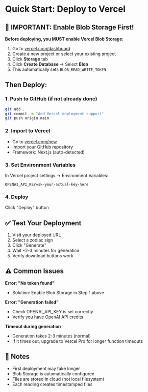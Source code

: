 # Quick Start: Deploy to Vercel

## 🚨 IMPORTANT: Enable Blob Storage First!

**Before deploying, you MUST enable Vercel Blob Storage:**

1. Go to [vercel.com/dashboard](https://vercel.com/dashboard)
2. Create a new project or select your existing project
3. Click **Storage** tab
4. Click **Create Database** → Select **Blob**
5. This automatically sets `BLOB_READ_WRITE_TOKEN`

## Then Deploy:

### 1. Push to GitHub (if not already done)
```bash
git add .
git commit -m "Add Vercel deployment support"
git push origin main
```

### 2. Import to Vercel
- Go to [vercel.com/new](https://vercel.com/new)
- Import your GitHub repository
- Framework: Next.js (auto-detected)

### 3. Set Environment Variables
In Vercel project settings → Environment Variables:
```
OPENAI_API_KEY=sk-your-actual-key-here
```

### 4. Deploy
Click "Deploy" button

## ✅ Test Your Deployment

1. Visit your deployed URL
2. Select a zodiac sign
3. Click "Generate"
4. Wait ~2-3 minutes for generation
5. Verify download buttons work

## ⚠️ Common Issues

**Error: "No token found"**
- Solution: Enable Blob Storage in Step 1 above

**Error: "Generation failed"**
- Check OPENAI_API_KEY is set correctly
- Verify you have OpenAI API credits

**Timeout during generation**
- Generation takes 2-3 minutes (normal)
- If it times out, upgrade to Vercel Pro for longer function timeouts

## 📝 Notes

- First deployment may take longer
- Blob Storage is automatically configured
- Files are stored in cloud (not local filesystem)
- Each reading creates timestamped files
